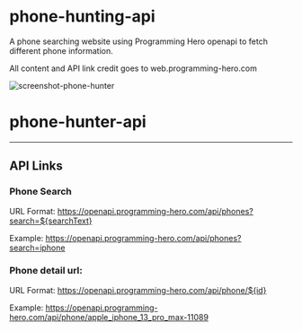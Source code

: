 # phone-hunting-api
A phone searching website using Programming Hero openapi to fetch different phone information.

All content and API link credit goes to web.programming-hero.com

![screenshot-phone-hunter](https://github.com/Rezwan66/phone-hunting-api/assets/63563859/faf1e4b5-fb47-452b-ab6e-790c353086da)

# phone-hunter-api

----------------

## API Links

### Phone Search
URL Format: https://openapi.programming-hero.com/api/phones?search=${searchText}

Example: https://openapi.programming-hero.com/api/phones?search=iphone


### Phone detail url:
URL Format: https://openapi.programming-hero.com/api/phone/${id}


Example: https://openapi.programming-hero.com/api/phone/apple_iphone_13_pro_max-11089
